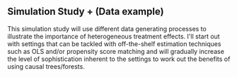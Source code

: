 ## Simulation Study + (Data example)
This simulation study will use different data generating processes to illustrate the importance of heterogeneous treatment effects. I'll start out with settings that can be tackled with off-the-shelf estimation techniques such as OLS and/or propensity score matching and will gradually increase the level of sophistication inherent to the settings to work out the benefits of using causal trees/forests. 

